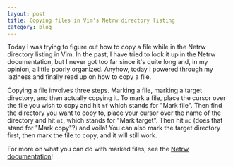 ```yaml
---
layout: post
title: Copying files in Vim's Netrw directory listing
category: blog
---
```


Today I was trying to figure out how to copy a file while in the Netrw directory listing in Vim. In the past, I have tried to look it up in the Netrw documentation, but I never got too far since it's quite long and, in my opinion, a little poorly organized. Anyhow, today I powered through my laziness and finally read up on how to copy a file.

Copying a file involves three steps. Marking a file, marking a target directory, and then actually copying it. To mark a file, place the cursor over the file you wish to copy and hit `mf` which stands for "Mark file". Then find the directory you want to copy to, place your cursor over the name of the directory and hit `mt`, which stands for "Mark target". Then hit `mc` (does that stand for "Mark copy"?) and voila! You can also mark the target directory first, then mark the file to copy, and it will still work.

For more on what you can do with marked files, see the [Netrw documentation](http://vimdoc.sourceforge.net/htmldoc/pi_netrw.html#netrw-mf)!
